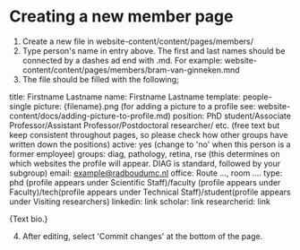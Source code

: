 # Creating a new member page

1. Create a new file in website-content/content/pages/members/
2. Type person's name in entry above. The first and last names should be connected by a dashes ad end with .md. For example: website-content/content/pages/members/bram-van-ginneken.mnd
3. The file should be filled with the following;

title: Firstname Lastname
name: Firstname Lastname
template: people-single
picture: {filename}.png (for adding a picture to a profile see: website-content/docs/adding-picture-to-profile.md)
position: PhD student/Associate Professor/Assistant Professor/Postdoctoral researcher/ etc. (free text but keep consistent throughout pages, so please check how other groups have written down the positions)
active: yes (change to 'no' when this person is a former employee)
groups: diag, pathology, retina, rse (this determines on which websites the profile will appear. DIAG is standard, followed by your subgroup)
email: example@radboudumc.nl
office: Route ..., room ....
type: phd (profile appears under Scientific Staff)/faculty (profile appears under Faculty)/tech(profile appears under Technical Staff)/student(profile appears under Visiting researchers)
linkedin: link
scholar: link
researcherid: link

{Text bio.}  

4. After editing, select 'Commit changes' at the bottom of the page. 
